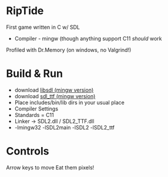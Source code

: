 RipTide
=======

First game written in C w/ SDL

* Compiler - mingw (though anything support C11 *should* work

Profiled with Dr.Memory (on windows, no Valgrind!)

Build &amp; Run
===============

* download [libsdl (mingw version)](http://www.libsdl.org/download-2.0.php)
* download [sdl_ttf (mingw version)](http://libsdl.org/projects/SDL_ttf/)
* Place includes/bin/lib  dirs in your usual place
* Compiler Settings
* Standards = C11
* Linker -> SDL2.dll / SDL2_TTF.dll
* -lmingw32 -lSDL2main -lSDL2 -lSDL2_ttf

Controls
========

Arrow keys to move
Eat them pixels!
